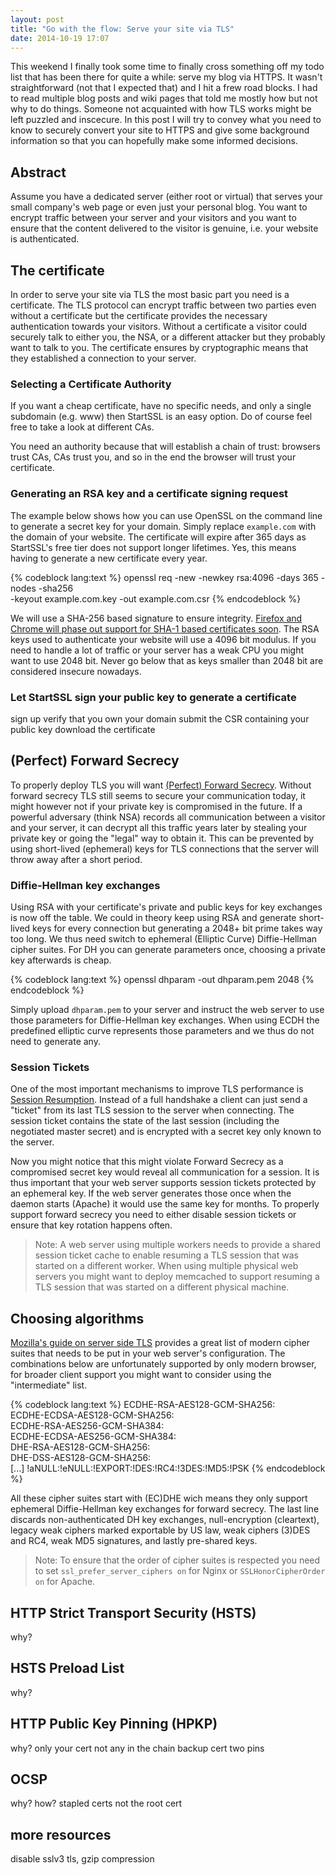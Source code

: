 ```yaml
---
layout: post
title: "Go with the flow: Serve your site via TLS"
date: 2014-10-19 17:07
---
```


This weekend I finally took some time to finally cross something off my todo
list that has been there for quite a while: serve my blog via HTTPS. It wasn't
straightforward (not that I expected that) and I hit a frew road blocks. I had
to read multiple blog posts and wiki pages that told me mostly how but not why
to do things. Someone not acquainted with how TLS works might be left puzzled
and inscecure. In this post I will try to convey what you need to know to
securely convert your site to HTTPS and give some background information so
that you can hopefully make some informed decisions.

## Abstract

Assume you have a dedicated server (either root or virtual) that serves your
small company's web page or even just your personal blog. You want to encrypt
traffic between your server and your visitors and you want to ensure that the
content delivered to the visitor is genuine, i.e. your website is authenticated.

## The certificate

In order to serve your site via TLS the most basic part you need is a
certificate. The TLS protocol can encrypt traffic between two parties even
without a certificate but the certificate provides the necessary authentication
towards your visitors. Without a certificate a visitor could securely talk to
either you, the NSA, or a different attacker but they probably want to talk to
you. The certificate ensures by cryptographic means that they established a
connection to your server.

### Selecting a Certificate Authority

If you want a cheap certificate, have no specific needs, and only a single
subdomain (e.g. www) then StartSSL is an easy option. Do of course feel free
to take a look at different CAs.

You need an authority because that will establish a chain of trust: browsers
trust CAs, CAs trust you, and so in the end the browser will trust your
certificate.

### Generating an RSA key and a certificate signing request

The example below shows how you can use OpenSSL on the command line to generate
a secret key for your domain. Simply replace `example.com` with the domain of
your website. The certificate will expire after 365 days as StartSSL's free
tier does not support longer lifetimes. Yes, this means having to generate a
new certificate every year.

{% codeblock lang:text %}
openssl req -new -newkey rsa:4096 -days 365 -nodes -sha256 \
  -keyout example.com.key -out example.com.csr
{% endcodeblock %}

We will use a SHA-256 based signature to ensure integrity.
[Firefox and Chrome will phase out support for SHA-1 based certificates soon](https://blog.mozilla.org/security/2014/09/23/phasing-out-certificates-with-sha-1-based-signature-algorithms/).
The RSA keys used to authenticate your website will use a 4096 bit modulus. If
you need to handle a lot of traffic or your server has a weak CPU you might
want to use 2048 bit. Never go below that as keys smaller than 2048 bit are
considered insecure nowadays.

### Let StartSSL sign your public key to generate a certificate

sign up
verify that you own your domain
submit the CSR containing your public key
download the certificate

## (Perfect) Forward Secrecy

To properly deploy TLS you will want
[(Perfect) Forward Secrecy](http://vincent.bernat.im/en/blog/2011-ssl-perfect-forward-secrecy.html).
Without forward secrecy TLS still seems to secure your communication today, it
might however not if your private key is compromised in the future. If a
powerful adversary (think NSA) records all communication between a visitor and
your server, it can decrypt all this traffic years later by stealing your
private key or going the "legal" way to obtain it. This can be prevented by
using short-lived (ephemeral) keys for TLS connections that the server will
throw away after a short period.

### Diffie-Hellman key exchanges

Using RSA with your certificate's private and public keys for key exchanges is
now off the table. We could in theory keep using RSA and generate short-lived
keys for every connection but generating a 2048+ bit prime takes way too long.
We thus need switch to ephemeral (Elliptic Curve) Diffie-Hellman cipher suites.
For DH you can generate parameters once, choosing a private key afterwards is
cheap.

{% codeblock lang:text %}
openssl dhparam -out dhparam.pem 2048
{% endcodeblock %}

Simply upload `dhparam.pem` to your server and instruct the web server to use
those parameters for Diffie-Hellman key exchanges. When using ECDH the
predefined elliptic curve represents those parameters and we thus do not need
to generate any.

### Session Tickets

One of the most important mechanisms to improve TLS performance is
[Session Resumption](http://tools.ietf.org/html/rfc5077).
Instead of a full handshake a client can just send a "ticket" from its last
TLS session to the server when connecting. The session ticket contains the
state of the last session (including the negotiated master secret) and is
encrypted with a secret key only known to the server.

Now you might notice that this might violate Forward Secrecy as a compromised
secret key would reveal all communication for a session. It is thus important
that your web server supports session tickets protected by an ephemeral key.
If the web server generates those once when the daemon starts (Apache) it would
use the same key for months. To properly support forward secrecy you need to
either disable session tickets or ensure that key rotation happens often.

> Note: A web server using multiple workers needs to provide a shared session
> ticket cache to enable resuming a TLS session that was started on a different
> worker. When using multiple physical web servers you might want to deploy
> memcached to support resuming a TLS session that was started on a different
> physical machine.

## Choosing algorithms

[Mozilla's guide on server side TLS](https://wiki.mozilla.org/Security/Server_Side_TLS#Modern_compatibility)
provides a great list of modern cipher suites that needs to be put in your web
server's configuration. The combinations below are unfortunately supported by
only modern browser, for broader client support you might want to consider
using the "intermediate" list.

{% codeblock lang:text %}
ECDHE-RSA-AES128-GCM-SHA256: \
ECDHE-ECDSA-AES128-GCM-SHA256: \
ECDHE-RSA-AES256-GCM-SHA384: \
ECDHE-ECDSA-AES256-GCM-SHA384: \
DHE-RSA-AES128-GCM-SHA256: \
DHE-DSS-AES128-GCM-SHA256: \
[...]
!aNULL:!eNULL:!EXPORT:!DES:!RC4:!3DES:!MD5:!PSK
{% endcodeblock %}

All these cipher suites start with (EC)DHE wich means they only support
ephemeral Diffie-Hellman key exchanges for forward secrecy. The last line
discards non-authenticated DH key exchanges, null-encryption (cleartext),
legacy weak ciphers marked exportable by US law, weak ciphers (3)DES and RC4,
weak MD5 signatures, and lastly pre-shared keys.

> Note: To ensure that the order of cipher suites is respected you need to set
> `ssl_prefer_server_ciphers on` for Nginx or `SSLHonorCipherOrder on` for
> Apache.

## HTTP Strict Transport Security (HSTS)

why?

## HSTS Preload List

why?

## HTTP Public Key Pinning (HPKP)

why?
only your cert not any in the chain
backup cert
two pins

## OCSP

why?
how? stapled certs
not the root cert

## more resources

disable sslv3
tls, gzip compression
